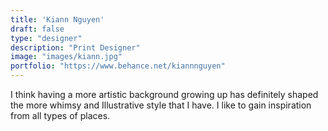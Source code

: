 ```yaml
---
title: 'Kiann Nguyen'
draft: false
type: "designer"
description: "Print Designer"
image: "images/kiann.jpg"
portfolio: "https://www.behance.net/kiannnguyen"
---
```

I think having a more artistic background growing up has definitely shaped the more whimsy and Illustrative style that I have. I like to gain inspiration from all types of places.
